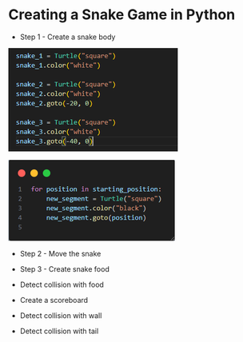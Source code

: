 # Creating a Snake Game in Python

* Step 1 - Create a snake body

![alt text](image.png)


![alt text](image-1.png)

* Step 2 - Move the snake

* Step 3 - Create snake food

* Detect collision with food

* Create a scoreboard

* Detect collision with wall

* Detect collision with tail
